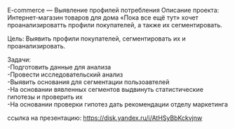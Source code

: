 E-commerce — Выявление профилей потребления
Описание проекта:
Интернет-магазин товаров для дома «Пока все ещё тут» хочет проанализироватть профили покупателей, а также их сегментировать.

Цель:
Выявить профили покупателей, сегментировать их и проанализировать.

Задачи:  
-Подготовить данные для анализа  
-Провести исследовательский анализ  
-Выявить основания для сегментации пользоавтелей  
-На основании вявленных сегментов выдвинуть статистические гипотезы и проверить их  
-На основании проверки гипотез дать рекомендации отделу маркетинга 

ссылка на презентацию: https://disk.yandex.ru/i/AtHSyBbKckvjnw

